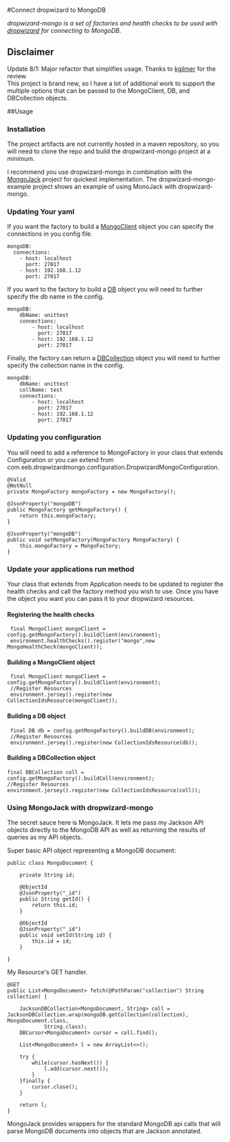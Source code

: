 #Connect dropwizard to MongoDB 


*dropwizard-mongo is a set of factories and health checks to be used with [dropwizard](http://dropwizard.github.io/dropwizard/) for connecting to MongoDB.*

## Disclaimer
Update 8/1: Major refactor that simplifies usage. Thanks to [kgilmer](https://github.com/kgilmer) for the review.  
This project is brand new, so I have a lot of additional work to support the multiple options that can be passed to the MongoClient, DB, and DBCollection objects.

##Usage

### Installation

The project artifacts are not currently hosted in a maven repository, so you will need to clone the repo and build the dropwizard-mongo project at a minimum.

I recommend you use dropwizard-mongo in combination with the [MongoJack](http://mongojack.org/) project for quickest implementation. The dropwizard-mongo-example project shows an example of using MonoJack with dropwizard-mongo.

### Updating Your yaml

If you want the factory to build a [MongoClient](https://api.mongodb.org/java/current/com/mongodb/MongoClient.html) object you can specify the connections in you config file.

    mongoDB:
      connections:
        - host: localhost
          port: 27017
        - host: 192.168.1.12
          port: 27017
              
If you want to the factory to build a [DB](https://api.mongodb.org/java/current/com/mongodb/DB.html) object you will need to further specify the db name in the config.

    mongoDB:
        dbName: unittest
        connections:
            - host: localhost
              port: 27017
            - host: 192.168.1.12
              port: 27017

Finally, the factory can return a [DBCollection](https://api.mongodb.org/java/current/com/mongodb/DBCollection.html) object
 you will need to further specify the collection name in the config.

    mongoDB:
        dbName: unittest
        collName: test
        connections:
            - host: localhost
              port: 27017
            - host: 192.168.1.12
              port: 27017
                
      
### Updating you configuration
You will need to add a reference to MongoFactory in your class that extends Configuration or 
you can extend from com.eeb.dropwizardmongo.configuration.DropwizardMongoConfiguration.

    @Valid
    @NotNull
    private MongoFactory mongoFactory = new MongoFactory();
      
    @JsonProperty("mongoDB")
    public MongoFactory getMongoFactory() {
        return this.mongoFactory;
    }
      
    @JsonProperty("mongoDB")
    public void setMongoFactory(MongoFactory MongoFactory) {
        this.mongoFactory = MongoFactory;
    }         
      
      

### Update your applications run method
Your class that extends from Application needs to be updated to register the health checks and call the 
factory method you wish to use. Once you have the object you want you can pass it to your dropwizard resources.

#### Registering the health checks
     final MongoClient mongoClient = config.getMongoFactory().buildClient(environment);
     environment.healthChecks().register("mongo",new MongoHealthCheck(mongoClient));

#### Building a MongoClient object
     final MongoClient mongoClient = config.getMongoFactory().buildClient(environment); 
     //Register Resources
     environment.jersey().register(new CollectionIdsResource(mongoClient));
      
#### Building a DB object
     final DB db = config.getMongoFactory().buildDB(environment); 
     //Register Resources
     environment.jersey().register(new CollectionIdsResource(db));
    
#### Building a DBCollection object    
    final DBCollection coll = config.getMongoFactory().buildColl(environment); 
    //Register Resources
    environment.jersey().register(new CollectionIdsResource(coll));
         
### Using MongoJack with dropwizard-mongo

The secret sauce here is MongoJack. It lets me pass my Jackson API objects directly to the MongoDB API as well as returning the results of queries as my API objects.

Super basic API object representing a MongoDB document:

    public class MongoDocument {

        private String id;

        @ObjectId
        @JsonProperty("_id")
        public String getId() {
            return this.id;
        }
    
        @ObjectId
        @JsonProperty("_id")
        public void setId(String id) {
            this.id = id;
        }

    }

My Resource's GET handler.

    @GET
    public List<MongoDocument> fetch(@PathParam("collection") String collection) {
       
        JacksonDBCollection<MongoDocument, String> coll = JacksonDBCollection.wrap(mongoDB.getCollection(collection), MongoDocument.class,
                String.class);
        DBCursor<MongoDocument> cursor = coll.find();
       
        List<MongoDocument> l = new ArrayList<>();

        try {
            while(cursor.hasNext()) {
                l.add(cursor.next());
            }
        }finally {
            cursor.close();
        }

        return l;
    }

MongoJack provides wrappers for the standard MongoDB api calls that will parse MongoDB documents into objects that are Jackson annotated. 


